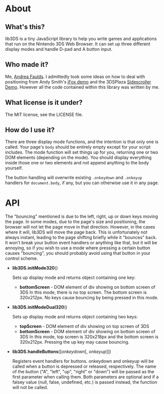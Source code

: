 About
=====

What's this?
------------
lib3DS is a tiny JavaScript library to help you write games and applications that run on the Nintendo 3DS Web Browser. It can set up three different display modes and handle D-pad and A button input.

Who made it?
------------
Me, [Andrea Faulds](http://ajf.me/). I admittedly took some ideas on how to deal with positioning from Andy Smith's [jFox demo](http://3ds.andysmith.co.uk/jFox.html) and the 3DSPlaza [Sidescroller Demo](http://www.3dsplaza.com/apps/sidescroller/). However all the code contained within this library was written by me.

What license is it under?
-------------------------
The MIT license, see the LICENSE file.

How do I use it?
----------------
There are three display mode functions, and the intention is that only one is called. Your page's `body` should be entirely empty except for your script includes. The mode function will set things up for you, returning one or two DOM elements (depending on the mode). You should display everything inside those one or two elements and not append anything to the body yourself.

The button handling will overwrite existing `.onkeydown` and `.onkeyup` handlers for `document.body`, if any, but you can otherwise use it in any page.

API
===

The "bouncing" mentioned is due to the left, right, up or down keys moving the page. In some modes, due to the page's size and positioning, the browser will not let the page move in that direction. However, in the cases where it will, lib3DS will move the page back. This is unfortunately not always instant, leading to the page shifting briefly while it "bounces" back. It won't break your button event handlers or anything like that, but it will be annoying, so if you wish to use a mode where pressing a certain button causes "bouncing", you should probably avoid using that button in your control scheme.

* **lib3DS.initMode320**()
  
  Sets up display mode and returns object containing one key:
  * **bottomScreen** - DOM element of div showing on bottom screen of 3DS
  In this mode, there is no top screen. The bottom screen is 320x212px.
  No keys cause bouncing by being pressed in this mode.
  
* **lib3DS.initModeDual320**()
  
  Sets up display mode and returns object containing two keys:
  * **topScreen** - DOM element of div showing on top screen of 3DS
  * **bottomScreen** - DOM element of div showing on bottom screen of 3DS
  In this mode, top screen is 320x218px and the bottom screen is 320x212px.
  Pressing the up key may cause bouncing.

* **lib3DS.handleButtons**([*onkeydown*[, *onkeyup*]])
  
  Registers event handlers for buttons. onkeydown and onkeyup will be
  called when a button is depressed or released, respectively. The name of
  the button ("A", "left", "up", "right" or "down") will be passed as the
  first parameter when calling them. Both parameters are optional and if
  a falsey value (null, false, undefined, etc.) is passed instead, the
  function will not be called.
